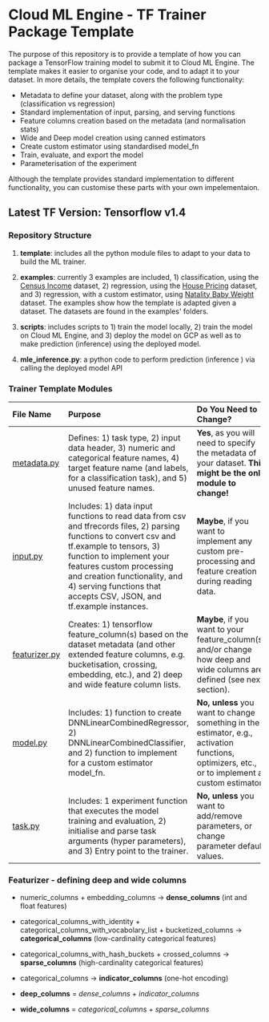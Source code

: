 # Cloud ML Engine - TF Trainer Package Template

The purpose of this repository is to provide a template of how you can package a TensorFlow training model to submit it to Cloud ML Engine. 
The template makes it easier to organise your code, and to adapt it to your dataset. In more details, the template covers the following functionality:
* Metadata to define your dataset, along with the problem type (classification vs regression)
* Standard implementation of input, parsing, and serving functions
* Feature columns creation based on the metadata (and normalisation stats)
* Wide and Deep model creation using canned estimators
* Create custom estimator using standardised model_fn
* Train, evaluate, and export the model
* Parameterisation of the experiment

Although the template provides standard implementation to different functionality, you can customise these parts with your own impelementaion.

## Latest TF Version: Tensorflow v1.4

### Repository Structure
1. **template**: includes all the python module files to adapt to your data to build the ML trainer.

2. **examples**: currently 3 examples are included, 1) classification, using the [Census Income](https://archive.ics.uci.edu/ml/datasets/Census+Income) dataset, 2) regression, using the [House Pricing](https://www.kaggle.com/apratim87/housingdata/data) dataset,
and 3) regression, with a custom estimator, using [Natality Baby Weight](https://catalog.data.gov/dataset?tags=birth-weight) dataset.
The examples show how the template is adapted given a dataset. The datasets are found in the examples' folders.


3. **scripts**: includes scripts to 1) train the model locally, 2) train the model on Cloud ML Engine, 
and 3) deploy the model on GCP as well as to make prediction (inference) using the deployed model.

4. **mle_inference.py**: a python code to perform prediction (inference ) via calling  the deployed model API

### Trainer Template Modules


|File Name| Purpose| Do You Need to Change?
|:---|:---|:---
|[metadata.py](https://github.com/ksalama/cloudml-template/blob/master/mle-tf1.4/template/metadata.py)|Defines: 1) task type, 2) input data header, 3) numeric and categorical feature names, 4) target feature name (and labels, for a classification task), and 5) unused feature names. | **Yes**, as you will need to specify the metadata of your dataset. **This might be the only module to change!**
|[input.py](https://github.com/ksalama/cloudml-template/blob/master/mle-tf1.4/template/input.py)| Includes: 1) data input functions to read data from csv and tfrecords files, 2) parsing functions to convert csv and tf.example to tensors, 3) function to implement your features custom  processing and creation functionality, and 4) serving functions that accepts CSV, JSON, and tf.example instances. | **Maybe**, if you want to implement any custom pre-processing and feature creation during reading data.
|[featurizer.py](https://github.com/ksalama/cloudml-template/blob/master/mle-tf1.4/template/featurizer.py)| Creates: 1) tensorflow feature_column(s) based on the dataset metadata (and other extended feature columns, e.g. bucketisation, crossing, embedding, etc.), and 2) deep and wide feature column lists. | **Maybe**, if you want to your feature_column(s) and/or change how deep and wide columns are defined (see next section). 
|[model.py](https://github.com/ksalama/cloudml-template/blob/master/mle-tf1.4/template/model.py)|Includes: 1) function to create DNNLinearCombinedRegressor, 2) DNNLinearCombinedClassifier, and 2) function to implement for a custom estimator model_fn.|**No, unless** you want to change something in the estimator, e.g., activation functions, optimizers, etc., or to implement a custom estimator 
|[task.py](https://github.com/ksalama/cloudml-template/blob/master/mle-tf1.4/template/task.py) |Includes: 1 experiment function that executes the model training and evaluation, 2) initialise and parse task arguments (hyper parameters), and 3) Entry point to the trainer. | **No, unless** you want to add/remove parameters, or change parameter default values.


### Featurizer - defining deep and wide columns

* numeric_columns + embedding_columns &rarr; **dense_columns** (int and float features)
* categorical_columns_with_identity + categorical_columns_with_vocabolary_list + bucketized_columns &rarr; **categorical_columns** (low-cardinality categorical features)
* categorical_columns_with_hash_buckets + crossed_columns &rarr; **sparse_columns** (high-cardinality categorical features)

* categorical_columns &rarr; **indicator_columns** (one-hot encoding)

* **deep_columns** = *dense_columns* + *indicator_columns*
* **wide_columns** = *categorical_columns* + *sparse_columns*
